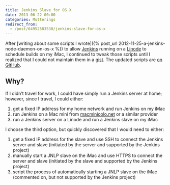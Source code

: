 ```yaml
---
title: Jenkins Slave for OS X
date: 2013-06-22 00:00
categories: Mutterings
redirect_from:
  - /post/64952583530/jenkins-slave-for-os-x
---
```

After [writing about some scripts I wrote]({% post_url 2012-11-25-a-jenkins-node-daemon-on-os-x %}) to allow [Jenkins](http://jenkins-ci.org/) running on a [Linode](http://www.linode.com/?r=b70e8c306162d25af8a47771c9226cdedf99e94a) to schedule builds on my iMac, I continued to tweak those scripts until I realized that I could not maintain them in a [gist](https://help.github.com/articles/creating-gists). The updated scripts are [on GitHub](https://github.com/rhwood/jenkins-slave-osx).

## Why?

If I didn&rsquo;t travel for work, I could have simply run a Jenkins server at home; however, since I travel, I could either:

1. get a fixed IP address for my home network and run Jenkins on my iMac
2. run Jenkins on a Mac mini from [macminicolo.net](http://www.macminicolo.net) or a similar provider
3. run a Jenkins server on a Linode and run a Jenkins slave on my iMac

I choose the third option, but quickly discovered that I would need to either:

1. get a fixed IP address for the slave and use SSH to connect the Jenkins server and slave (initiated by the server and supported by the Jenkins project)
2. manually start a JNLP slave on the iMac and use HTTPS to connect the server and slave (initiated by the slave and supported by the Jenkins project)
3. script the process of automatically starting a JNLP slave on the iMac (commented on, but not supported by the Jenkins project)
